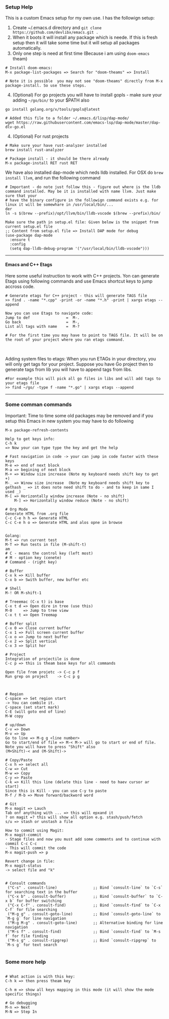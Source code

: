 ### Setup Help
This is a custom Emacs setup for my own use. I has the followign setup:
1. Create ~/.emacs.d directory and ```git clone https://github.com/devlibx/emacs.git .```
2. When it boots it will install any package which is neede. If this is fresh setup then it will take some time but it will setup all packages automatically.
3. Only one step is need at first time (Because i am using `doom-emacs` theam)
```shell
# Install doom-emacs:
M-x package-list-packages => Search for "doom-theams" => Install

# Note it is possible  you may not see "doom-theams" directly from M-x package-install. So use these steps.

```

4. (Optional) For go projects you will have to install gopls - make sure your adding `~/go/bin/` to your $PATH also

```shell
go install golang.org/x/tools/gopls@latest

# Added this file to a folder ~/.emacs.d/lisp/dap-mode/ 
wget https://raw.githubusercontent.com/emacs-lsp/dap-mode/master/dap-dlv-go.el
```

4. (Optional) For rust projects
```shell
# Make sure your have rust-analyzer installed
brew install rust-analyzer

# Package install - it should be there already
M-x package-install RET rust RET
```

We have also installed dap-mode which neds lldb installed. For OSX do ```brew install llvm```, and run the following command
```shell
# Important - do note just follow this - figure out where is the lldb command installed. May be it is installed with name llvm. Just make sure that your 
# have the binary configure in the followign command exists e.g. for linux it will be somewhare in /usr/local/bin/...
der
ln -s $(brew --prefix)/opt/llvm/bin/lldb-vscode $(brew --prefix)/bin/

Make sure the path in setup.el file: Given below is the snippet from current setup.el file
;; Content from setup.el file => Install DAP mode for debug
(use-package dap-mode
  :ensure t
  :config
  (setq dap-lldb-debug-program '("/usr/local/bin/lldb-vscode")))
```

---

#### Emacs and C++ Etags
Here some useful instruction to work with C++ projects. Yon can generate Etags using following commands and use Emacs shortcut keys to jump accross code.

```shell
# Generate etags for C++ project - this will generate TAGS file 
>> find . -name "*.cpp" -print -or -name "*.h" -print | xargs etags --append

Now you can use Etags to navigate code:
Jump to def                =  M-.
Go back                    =  M-,
List all tags with name    =  M-?

# For the first time you may have to point to TAGS file. It will be on the root of your project where you ran etags command.
```
<br>

Adding system files to etags:
When you run ETAGs in your directory, you will only get tags for your project. Suppose you have Go project then to generate tags from lib you will have to append tags from libs.

```shell
#For example this will pick all go files in libs and will add tags to your etags file
>> find ~/go/ -type f -name "*.go" | xargs etags --append
```

---

### Some comman commands

Important:
Time to time some old packages may be removed and if you setup this Emacs in new system you may have to do following
```shell
M-x package-refresh-contents
```


```shell
Help to get keys info:
C-h k
=> Now your can type type the key and get the help

# Fast navigation in code -> your can jump in code faster with these keys
M-e => end of next block
M-a => begining of next block
M-+ => Window size increase (Note my keyboard needs shift key to get +) 
M-_ => Winow size increase  (Note my keyboard needs shift key to gethash _ => it does note need shift to do - and to keep in same I used _)
M-[ => Horizontally window increase (Note - no shift)
    M-] => Horizontally window reduce (Note - no shift)

# Org Mode
Generate HTML from .org file
C-c C-e h h => Generate HTML
C-c C-e h o => Generate HTML and alos opne in browse


Golang:
M-t => run current test
M-T => Run tests in file (M-shift-t)
am
# C - means the control key (left most)
# M - option key (cenete)
# Command - (right key)

# Buffer
C-x k => Kill buffer
C-x b => Swith buffer, new buffer etc

# Shell
M-! OR M-shift-1

# Treeemac (C-x t) is base
C-x t d => Open dire in tree (use this)
M-0     => Jump to tree view
C-x t t => Open Treemap

# Buffer split
C-x 0 => Close current buffer
C-x 1 => Full screen current buffer
C-x o => Jump to next buffer 
C-x 2 => Split vertical
C-x 3 => Split hor

# Project
Integration of projectile is done
C-c p => this is theam base keys for all commands

Open file from projetc -> C-c p f
Run grep on project    -> C-c p g



# Region
C-space => Set region start
-> You can combile it. 
C-space (set start mark)
C-E (will goto end of line)
M-W copy 

# up/down
C-v => Down
M-v => Up
Go to line => M-g g <line number>
Go to start/end of file => M-< M-> will go to start or end of file. Note you will have to press "Shift" also
(M+Shift)-< and (M-Shift)->

# Copy/Paste
C-x h => select all
C-w => Cut
M-w => Copy
C-y => Paste
C-k => Kill this line (delete this line - need to haev cursor ar start)
Since this is Kill - you can use C-y to paste
M-f / M-b => Move forward/backword word

# Git
M-x magit => Lauch
Tab onf anything with ... => this will epxand it
? on magit =? this will show all option e.g. stash/push/fetch
s/u => stash or unstash a file

How to commit using Magit:
M-x magit-commit
- Stage files and now you must add some comments and to continue with commit C-c C-c
- This will commit the code
M-x magit-push => p

Revert change in file:
M-x magit-status
-> select file and "k"


# Consult commands
 ("C-s" . consult-line)                ;; Bind `consult-line` to `C-s` for searching text in the buffer
 ("C-x b" . consult-buffer)            ;; Bind `consult-buffer` to `C-x b` for buffer switching
 ("C-x C-f" . consult-find)            ;; Bind `consult-find` to `C-x C-f` for file searching
 ("M-g g" . consult-goto-line)         ;; Bind `consult-goto-line` to `M-g g` for line navigation
 ("M-g M-g" . consult-goto-line)       ;; Alternative binding for line navigation
 ("M-s f" . consult-find)              ;; Bind `consult-find` to `M-s f` for file finding
 ("M-s g" . consult-ripgrep)           ;; Bind `consult-ripgrep` to `M-s g` for text search
 

```


### Some more help
```shell

# What action is with this key:
C-h k => then press theam key

C-h m => show all keys mapping in this mode (it will show the mode specific things)

# Go debugging
M-n => Next
M-N => Step In

```

